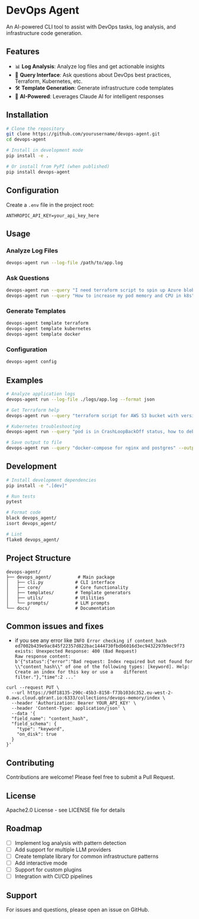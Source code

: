 # DevOps Agent

An AI-powered CLI tool to assist with DevOps tasks, log analysis, and infrastructure code generation.

## Features

- 📊 **Log Analysis**: Analyze log files and get actionable insights
- 💬 **Query Interface**: Ask questions about DevOps best practices, Terraform, Kubernetes, etc.
- 🛠️ **Template Generation**: Generate infrastructure code templates
- 🤖 **AI-Powered**: Leverages Claude AI for intelligent responses

## Installation

```bash
# Clone the repository
git clone https://github.com/yourusername/devops-agent.git
cd devops-agent

# Install in development mode
pip install -e .

# Or install from PyPI (when published)
pip install devops-agent
```

## Configuration

Create a `.env` file in the project root:

```env
ANTHROPIC_API_KEY=your_api_key_here
```

## Usage

### Analyze Log Files

```bash
devops-agent run --log-file /path/to/app.log
```

### Ask Questions

```bash
devops-agent run --query "I need terraform script to spin up Azure blob storage"
devops-agent run --query "How to increase my pod memory and CPU in k8s"
```

### Generate Templates

```bash
devops-agent template terraform
devops-agent template kubernetes
devops-agent template docker
```

### Configuration

```bash
devops-agent config
```

## Examples

```bash
# Analyze application logs
devops-agent run --log-file ./logs/app.log --format json

# Get Terraform help
devops-agent run --query "terraform script for AWS S3 bucket with versioning"

# Kubernetes troubleshooting
devops-agent run --query "pod is in CrashLoopBackOff status, how to debug?"

# Save output to file
devops-agent run --query "docker-compose for nginx and postgres" --output docker-compose.yml
```

## Development

```bash
# Install development dependencies
pip install -e ".[dev]"

# Run tests
pytest

# Format code
black devops_agent/
isort devops_agent/

# Lint
flake8 devops_agent/
```

## Project Structure

```
devops-agent/
├── devops_agent/          # Main package
│   ├── cli.py            # CLI interface
│   ├── core/             # Core functionality
│   ├── templates/        # Template generators
│   ├── utils/            # Utilities
│   └── prompts/          # LLM prompts
└── docs/                 # Documentation
```

## Common issues and fixes
- if you see any error like `INFO Error checking if content_hash ed7002b439e9ac845f22357d822bac1444730fbdb6016d3ec9432297b9ec9f73 exists: Unexpected Response: 400 (Bad Request)                                 
     Raw response content:                                                                                                                                                          
     b'{"status":{"error":"Bad request: Index required but not found for \\"content_hash\\" of one of the following types: [keyword]. Help: Create an index for this key or use a   
     different filter."},"time":2 ...' `
```text
curl --request PUT \
  --url https://9df18135-290c-45b3-8158-f73b103dc352.eu-west-2-0.aws.cloud.qdrant.io:6333/collections/devops-memory/index \
  --header 'Authorization: Bearer YOUR_API_KEY' \
  --header 'Content-Type: application/json' \
  --data '{
  "field_name": "content_hash",
  "field_schema": {
    "type": "keyword",
    "on_disk": true
  }
}'
```

## Contributing

Contributions are welcome! Please feel free to submit a Pull Request.

## License

Apache2.0 License - see LICENSE file for details

## Roadmap

- [ ] Implement log analysis with pattern detection
- [ ] Add support for multiple LLM providers
- [ ] Create template library for common infrastructure patterns
- [ ] Add interactive mode
- [ ] Support for custom plugins
- [ ] Integration with CI/CD pipelines

## Support

For issues and questions, please open an issue on GitHub.
